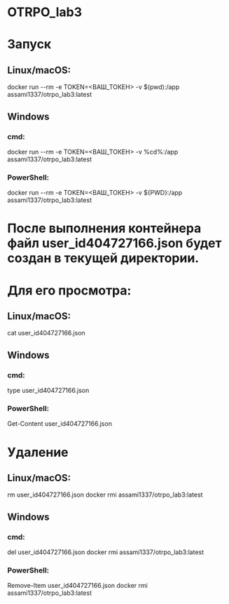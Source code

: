 # OTRPO_lab3

# Запуск
## Linux/macOS:
docker run --rm -e TOKEN=<ВАШ_ТОКЕН> -v $(pwd):/app assami1337/otrpo_lab3:latest

## Windows
### cmd:
docker run --rm -e TOKEN=<ВАШ_ТОКЕН> -v %cd%:/app assami1337/otrpo_lab3:latest
### PowerShell:
docker run --rm -e TOKEN=<ВАШ_ТОКЕН> -v ${PWD}:/app assami1337/otrpo_lab3:latest

# После выполнения контейнера файл user_id404727166.json будет создан в текущей директории.
# Для его просмотра:
## Linux/macOS:
cat user_id404727166.json

## Windows
### cmd:
type user_id404727166.json
### PowerShell:
Get-Content user_id404727166.json

# Удаление 
## Linux/macOS:
rm user_id404727166.json
docker rmi assami1337/otrpo_lab3:latest

## Windows
### cmd:
del user_id404727166.json
docker rmi assami1337/otrpo_lab3:latest
### PowerShell:
Remove-Item user_id404727166.json
docker rmi assami1337/otrpo_lab3:latest

